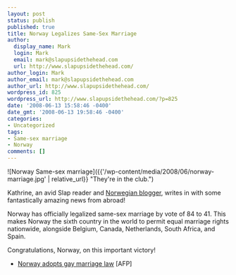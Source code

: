 ```yaml
---
layout: post
status: publish
published: true
title: Norway Legalizes Same-Sex Marriage
author:
  display_name: Mark
  login: Mark
  email: mark@slapupsidethehead.com
  url: http://www.slapupsidethehead.com/
author_login: Mark
author_email: mark@slapupsidethehead.com
author_url: http://www.slapupsidethehead.com/
wordpress_id: 825
wordpress_url: http://www.slapupsidethehead.com/?p=825
date: '2008-06-13 15:58:46 -0400'
date_gmt: '2008-06-13 19:58:46 -0400'
categories:
- Uncategorized
tags:
- Same-sex marriage
- Norway
comments: []
---
```

![Norway Same-sex marriage]({{'/wp-content/media/2008/06/norway-marriage.jpg' | relative_url}} "They\'re in the club.")

Kathrine, an avid Slap reader and [Norwegian blogger](http://xrisimopoio.blogspot.com/ "Not Quite The Spectator Essays"), writes in with some fantastically amazing news from abroad!

Norway has officially legalized same-sex marriage by vote of 84 to 41. This makes Norway the sixth country in the world to permit equal marriage rights nationwide, alongside Belgium, Canada, Netherlands, South Africa, and Spain.

Congratulations, Norway, on this important victory!

- [Norway adopts gay marriage law](http://afp.google.com/article/ALeqM5jko_BIHizUFFqUtmEaUrAEoPXFWw) [AFP]

